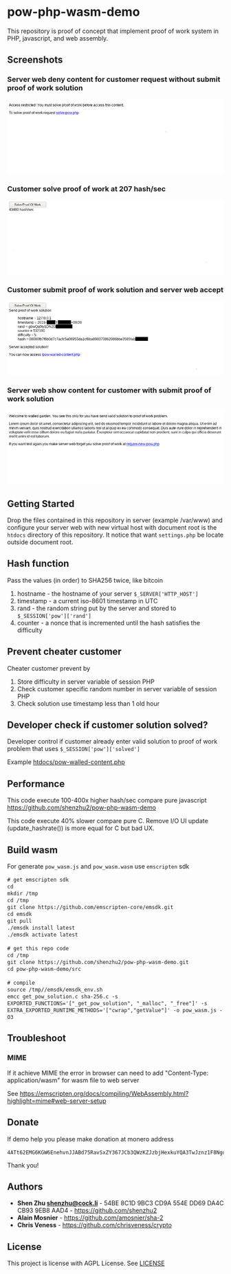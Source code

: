 # pow-php-wasm-demo

This repository is proof of concept that implement proof of work system in PHP, javascript, and web assembly.

## Screenshots

### Server web deny content for customer request without submit proof of work solution

![Server web deny content for customer request without submit proof of work solution](screenshots/0.jpg?raw=true "/pow-walled-content.php")

### Customer solve proof of work at 207 hash/sec

![Customer solve proof of work at 207 hash/sec](screenshots/1.jpg?raw=true "/solve-pow.php")

### Customer submit proof of work solution and server web accept

![Customer submit proof of work solution and server web accept](screenshots/2.jpg?raw=true "/solve-pow.php")

### Server web show content for customer with submit proof of work solution

![Server web show content for customer with submit proof of work solution](screenshots/3.jpg?raw=true "/pow-walled-content.php")

## Getting Started

Drop the files contained in this repository in server (example /var/www) and configure your server web with new virtual host with document root is the `htdocs` directory of this repository. It notice that want `settings.php` be locate outside document root.

## Hash function

Pass the values (in order) to SHA256 twice, like bitcoin

1. hostname - the hostname of your server `$_SERVER['HTTP_HOST']`
2. timestamp - a current iso-8601 timestamp in UTC
3. rand - the random string put by the server and stored to `$_SESSION['pow']['rand']`
4. counter - a nonce that is incremented until the hash satisfies the difficulty

## Prevent cheater customer

Cheater customer prevent by

1. Store difficulty in server variable of session PHP
2. Check customer specific random number in server variable of session PHP
3. Check solution use timestamp less than 1 old hour

## Developer check if customer solution solved?

Developer control if customer already enter valid solution to proof of work problem that uses `$_SESSION['pow']['solved']`

Example [htdocs/pow-walled-content.php](htdocs/pow-walled-content.php)

## Performance

This code execute 100-400x higher hash/sec compare pure javascript https://github.com/shenzhu2/pow-php-wasm-demo

This code execute 40% slower compare pure C. Remove I/O UI update (update_hashrate()) is more equal for C but bad UX.

## Build wasm

For generate `pow_wasm.js` and `pow_wasm.wasm` use `emscripten` sdk

```
# get emscripten sdk
cd
mkdir /tmp
cd /tmp
git clone https://github.com/emscripten-core/emsdk.git
cd emsdk
git pull
./emsdk install latest
./emsdk activate latest

# get this repo code
cd /tmp
git clone https://github.com/shenzhu2/pow-php-wasm-demo.git
cd pow-php-wasm-demo/src

# compile
source /tmp//emsdk/emsdk_env.sh
emcc get_pow_solution.c sha-256.c -s EXPORTED_FUNCTIONS='["_get_pow_solution", "_malloc", "_free"]' -s EXTRA_EXPORTED_RUNTIME_METHODS='["cwrap","getValue"]' -o pow_wasm.js -O3
```
## Troubleshoot

### MIME

If it achieve MIME the error in browser can need to add "Content-Type: application/wasm" for wasm file to web server

See https://emscripten.org/docs/compiling/WebAssembly.html?highlight=mime#web-server-setup

## Donate

If demo help you please make donation at monero address

```
4ATt62EMG6KGW6EnehvnJJABd75RavSxZY367JCb3QWzKZJzbjHexkuYQA3TwJznz1F8NgqzrgPKQ6vnxuYEpSYVMfuLEo9
```

Thank you!

## Authors

* **Shen Zhu <shenzhu@cock.li>** - 54BE 8C1D 9BC3 CD9A 554E  DD69 DA4C CB93 9EB8 AAD4 - https://github.com/shenzhu2
* **Alain Mosnier** - https://github.com/amosnier/sha-2
* **Chris Veness** - https://github.com/chrisveness/crypto

## License

This project is license with AGPL License. See [LICENSE](LICENSE)
